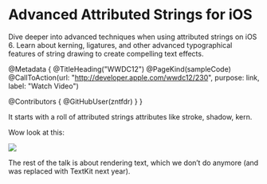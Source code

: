 # Advanced Attributed Strings for iOS

Dive deeper into advanced techniques when using attributed strings on iOS 6. Learn about kerning, ligatures, and other advanced typographical features of string drawing to create compelling text effects.

@Metadata {
   @TitleHeading("WWDC12")
   @PageKind(sampleCode)
   @CallToAction(url: "http://developer.apple.com/wwdc12/230", purpose: link, label: "Watch Video")

   @Contributors {
      @GitHubUser(zntfdr)
   }
}



It starts with a roll of attributed strings attributes like stroke, shadow, kern.

Wow look at this:

![][ligatureImage]

The rest of the talk is about rendering text, which we don’t do anymore (and was replaced with TextKit next year).

[ligatureImage]: WWDC12-230-ligature
